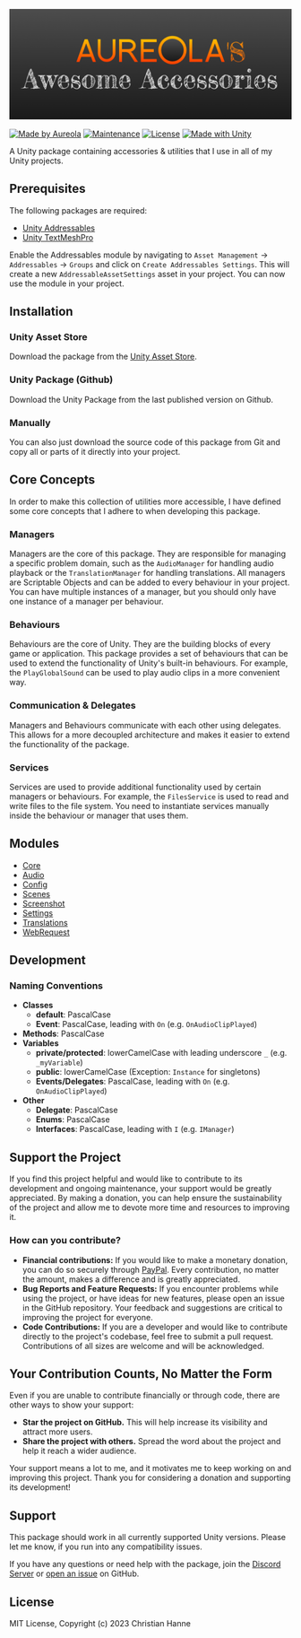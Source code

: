 ![Aureola's Awesome Accessories](/Images/awesome-accessories-1024x400.png)

[![Made by Aureola](https://img.shields.io/badge/Made%20by-Aureola-ff6a00.svg)](https://aureola.codes/en/contact) [![Maintenance](https://img.shields.io/badge/Maintained%3F-yes-brightgreen.svg)](https://github.com/aureola-codes/awesome-accessories/graphs/code-frequency) [![License](https://img.shields.io/badge/License-MIT-blue.svg)](https://en.wikipedia.org/wiki/MIT_License) [![Made with Unity](https://img.shields.io/badge/Made%20with-Unity-57b9d3.svg?style=flat&logo=unity)](https://unity3d.com)

A Unity package containing accessories &amp; utilities that I use in all of my Unity projects.

## Prerequisites

The following packages are required:

- [Unity Addressables](https://docs.unity3d.com/Manual/com.unity.addressables.html)
- [Unity TextMeshPro](https://docs.unity3d.com/Manual/com.unity.textmeshpro.html)

Enable the Addressables module by navigating to `Asset Management` -> `Addressables` -> `Groups` and click on `Create Addressables Settings`. This will create a new `AddressableAssetSettings` asset in your project. You can now use the module in your project.

## Installation

### Unity Asset Store

Download the package from the [Unity Asset Store](https://assetstore.unity.com/packages/slug/278356).

### Unity Package (Github)

Download the Unity Package from the last published version on Github.

### Manually

You can also just download the source code of this package from Git and copy all or parts of it directly into your project.

## Core Concepts

In order to make this collection of utilities more accessible, I have defined some core concepts that I adhere to when developing this package.

### Managers

Managers are the core of this package. They are responsible for managing a specific problem domain, such as the `AudioManager` for handling audio playback or the `TranslationManager` for handling translations. All managers are Scriptable Objects and can be added to every behaviour in your project. You can have multiple instances of a manager, but you should only have one instance of a manager per behaviour.

### Behaviours

Behaviours are the core of Unity. They are the building blocks of every game or application. This package provides a set of behaviours that can be used to extend the functionality of Unity's built-in behaviours. For example, the `PlayGlobalSound` can be used to play audio clips in a more convenient way.

### Communication & Delegates

Managers and Behaviours communicate with each other using delegates. This allows for a more decoupled architecture and makes it easier to extend the functionality of the package.

### Services

Services are used to provide additional functionality used by certain managers or behaviours. For example, the `FilesService` is used to read and write files to the file system. You need to instantiate services manually inside the behaviour or manager that uses them.

## Modules

- [Core](/Core/README.md)
- [Audio](/Modules/Audio/README.md)
- [Config](/Modules/Config/README.md)
- [Scenes](/Modules/Scenes/README.md)
- [Screenshot](/Modules/Screenshot/README.md)
- [Settings](/Modules/Settings/README.md)
- [Translations](/Modules/Translations/README.md)
- [WebRequest](/Modules/WebRequest/README.md)

## Development

### Naming Conventions

- **Classes**
  - **default**: PascalCase
  - **Event**: PascalCase, leading with `On` (e.g. `OnAudioClipPlayed`)
- **Methods**: PascalCase
- **Variables**
  - **private/protected**: lowerCamelCase with leading underscore `_` (e.g. `_myVariable`)
  - **public**: lowerCamelCase (Exception: `Instance` for singletons)
  - **Events/Delegates**: PascalCase, leading with `On` (e.g. `OnAudioClipPlayed`)
- **Other**
  - **Delegate**: PascalCase
  - **Enums**: PascalCase
  - **Interfaces**: PascalCase, leading with `I` (e.g. `IManager`)

## Support the Project

If you find this project helpful and would like to contribute to its development and ongoing maintenance, your support would be greatly appreciated. By making a donation, you can help ensure the sustainability of the project and allow me to devote more time and resources to improving it.

### How can you contribute?

- **Financial contributions:** If you would like to make a monetary donation, you can do so securely through [PayPal](https://www.paypal.com/donate/?hosted_button_id=EH6AY3SNVNP86). Every contribution, no matter the amount, makes a difference and is greatly appreciated.
- **Bug Reports and Feature Requests:** If you encounter problems while using the project, or have ideas for new features, please open an issue in the GitHub repository. Your feedback and suggestions are critical to improving the project for everyone.
- **Code Contributions:** If you are a developer and would like to contribute directly to the project's codebase, feel free to submit a pull request. Contributions of all sizes are welcome and will be acknowledged.

## Your Contribution Counts, No Matter the Form

Even if you are unable to contribute financially or through code, there are other ways to show your support:

- **Star the project on GitHub.** This will help increase its visibility and attract more users.
- **Share the project with others.** Spread the word about the project and help it reach a wider audience.

Your support means a lot to me, and it motivates me to keep working on and improving this project. Thank you for considering a donation and supporting its development!

## Support

This package should work in all currently supported Unity versions. Please let me know, if you run into any compatibility issues.

If you have any questions or need help with the package, join the [Discord Server](https://discord.gg/zFCsAuGAJb) or [open an issue](https://github.com/aureola-codes/awesome-accessories/issues) on GitHub.

## License

MIT License, Copyright (c) 2023 Christian Hanne
